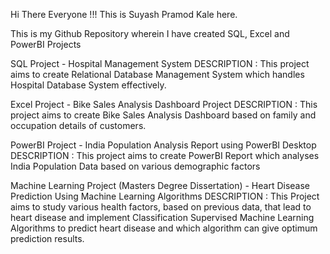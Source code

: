 Hi There Everyone !!! This is Suyash Pramod Kale here.

This is my Github Repository wherein I have created SQL, Excel and PowerBI Projects

SQL Project - Hospital Management System
DESCRIPTION : This project aims to create Relational Database Management System which handles Hospital Database System effectively.


Excel Project - Bike Sales Analysis Dashboard Project 
DESCRIPTION : This project aims to create Bike Sales Analysis Dashboard based on family
and occupation details of customers.

PowerBI Project - India Population Analysis Report using PowerBI Desktop
DESCRIPTION : This project aims to create PowerBI Report which analyses India
Population Data based on various demographic factors

Machine Learning Project (Masters Degree Dissertation) - Heart Disease Prediction Using Machine Learning Algorithms
DESCRIPTION : This Project aims to study various health factors, based on previous data, that lead to heart disease and implement Classification Supervised
Machine Learning Algorithms to predict heart disease and which algorithm can give optimum prediction results.
